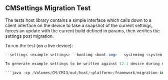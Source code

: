 ## CMSettings Migration Test
The tests host library contains a simple interface which calls down to a client interface on the device
to take a snapshot of the current settings, forces an update with the current build defined in params,
then verifies the settings post migration.

To run the test (on a live device):

  ``` java -cp /Volumes/CM/CM13/out/host/darwin-x86/framework/migration-interface.jar MigrationTest \
  --settings <example settings> --bootimg <boot.img> --systemimg <system.img> ```

To generate example settings to be written against 12.1 device during migration:

  ```java -cp /Volumes/CM/CM13/out/host/<platform>/framework/migration-interface.jar GenerateExampleSettings <output file path> ```
